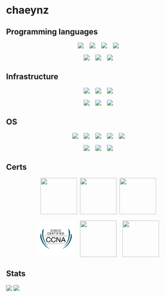 # chaeynz

## Programming languages

<p align="center">
  <a href="https://www.python.org/" target="_blank"><img src="https://img.shields.io/badge/Python-darkblue?logo=python&logoColor=yellow"></a>&nbsp;&nbsp;&nbsp;
  <a href="https://www.cplusplus.com/" target="_blank"><img src="https://img.shields.io/badge/C++-blue?logo=c%2B%2B"></a>&nbsp;&nbsp;&nbsp;
  <a href="https://docs.microsoft.com/en-us/powershell/" target="_blank"><img src="https://img.shields.io/badge/Powershell-black?logo=powershell&logoColor=blue"></a>&nbsp;&nbsp;&nbsp;
  <a href="https://www.gnu.org/software/bash/" target="_blank"><img src="https://img.shields.io/badge/Bash-black?logo=gnubash&logoColor=white"></a>
</p>

<p align="center">
  <img src="https://img.shields.io/badge/HTML-black?logo=HTML5&logoColor=red">&nbsp;&nbsp;&nbsp;
  <img src="https://img.shields.io/badge/CSS-black?logo=css3&logoColor=blue">&nbsp;&nbsp;&nbsp;
  <img src="https://img.shields.io/badge/PHP-white?logo=php&logoColor=%237377AD">
</p>

## Infrastructure
<p align="center">
  <a href="https://aws.amazon.com/ec2/" target="_blank"><img src="https://img.shields.io/badge/AWS%20EC2-white?logo=amazonec2&logoColor=orange"></a>&nbsp;&nbsp;&nbsp;
  <a href="https://www.docker.com/" target="_blank"><img src="https://img.shields.io/badge/Docker-white?logo=docker&logoColor=blue"></a>&nbsp;&nbsp;&nbsp;
  <a href="https://docs.microsoft.com/en-us/windows-server/identity/ad-ds/get-started/virtual-dc/active-directory-domain-services-overview" target="_blank"><img src="https://img.shields.io/badge/Active%20Directory-black?logo=windows10&logoColor=blue"></a>
</p>
<p align="center">
  <a href="https://docs.microsoft.com/en-us/virtualization/hyper-v-on-windows/about/" target="_blank"><img src="https://img.shields.io/badge/Hyper%20V-black?logo=windows&logoColor=blue"></a>&nbsp;&nbsp;&nbsp;
  <a href="https://www.vmware.com/products/workstation-pro.html" target="_blank"><img src="https://img.shields.io/badge/VMware%20Workstation-orange?logo=vmware&logoColor=blue"></a>&nbsp;&nbsp;&nbsp;
  <a href="https://www.vmware.com/products/vsphere.html" target="_blank"><img src="https://img.shields.io/badge/ESXi-orange?logo=vmware&logoColor=blue"></a>
</p>

## OS
<p align="center">
  <a href="https://archlinux.org/" target="_blank"><img src="https://img.shields.io/badge/Arch%20Linux-Black?style=flat&logo=archlinux&color=black"></a>&nbsp;&nbsp;&nbsp;
  <a href="https://www.debian.org/" target="_blank"><img src="https://img.shields.io/badge/Debian-black?logo=debian&logoColor=red"></a>&nbsp;&nbsp;&nbsp;
  <a href="https://ubuntu.com/" target="_blank"><img src="https://img.shields.io/badge/Ubuntu-black?logo=ubuntu&logoColor=orange"></a>&nbsp;&nbsp;&nbsp;
  <a href="https://alpinelinux.org/" target="_blank"><img src="https://img.shields.io/badge/Alpine-black?logo=alpinelinux&logoColor=blue"></a>&nbsp;&nbsp;&nbsp;
  <a href="https://www.kali.org/" target="_blank"><img src="https://img.shields.io/badge/Kali-black?logo=kalilinux&logoColor=white"></a>
</p>
<p align="center">
  <a href="https://www.microsoft.com/en-us/windows/windows-10" target="_blank"><img src="https://img.shields.io/badge/Windows%2010-gray?logo=windows10&logoColor=blue"></a>&nbsp;&nbsp;&nbsp;
  <a href="https://www.microsoft.com/en-us/windows/windows-11" target="_blank"><img src="https://img.shields.io/badge/Windows%2011-white?logo=windows11&logoColor=blue"></a>&nbsp;&nbsp;&nbsp;
  <a href="https://www.microsoft.com/en-us/windows-server" target="_blank"><img src="https://img.shields.io/badge/Windows%20Server%202022-black?logo=windows10&logoColor=blue"></a>
</p>

## Certs
<p align="center">
  <a href="https://training.fortinet.com/local/staticpage/view.php?page=nse_1" target="_blank"><img src="https://www.insoftservices.uk/wp-content/uploads/2022/01/NSE1-Certification.png" width="100" height="100"></a>&nbsp;
  <a href="https://training.fortinet.com/local/staticpage/view.php?page=nse_2" target="_blank"><img src="https://www.insoftservices.uk/wp-content/uploads/2022/01/NSE2-Certification.png" width="100" height="100"></a>&nbsp;
  <a href="https://training.fortinet.com/local/staticpage/view.php?page=nse_3" target="_blank"><img src="https://www.insoftservices.uk/wp-content/uploads/2022/01/NSE3-Certification.png" width="100" height="100"></a>
</p>
<p align="center">
  <a href="https://www.cisco.com/c/en/us/training-events/training-certifications/certifications/associate/ccna.html#~about-ccna" target="_blank"><img src="https://raw.githubusercontent.com/chaeynz/chaeynz/refs/heads/main/assets/ccna.png" width="100" height="100"></a>&nbsp;&nbsp;&nbsp;
  <a href="https://learn.microsoft.com/en-us/credentials/certifications/exams/md-100/" target="_blank"><img src="https://images.credly.com/images/69278d25-c54c-46a2-b1f6-836c6b2a260b/exam-md100-600x600.png" width="100" height="100"></a>&nbsp;&nbsp;&nbsp;
  <a href="https://training.fortinet.com/local/staticpage/view.php?page=nse_4" target="_blank"><img src="https://www.insoftservices.uk/wp-content/uploads/2022/01/NSE4-Certification.png" width="100" height="100"></a>
</p>

## Stats
<a>
  <img align="center" src="https://github-readme-stats.vercel.app/api?username=chaeynz&show_icons=true&theme=github_dark_dimmed" />
</a>
<a>
  <img align="center" src="https://github-readme-stats.vercel.app/api/top-langs/?username=chaeynz&layout=compact&show_icons=true&theme=github_dark_dimmed" />
</a>
